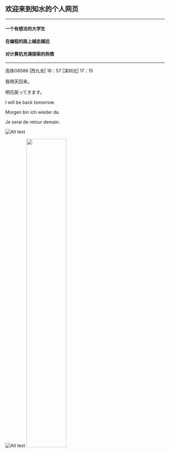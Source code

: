 ## 欢迎来到知水的个人网页

***

#### 一个有想法的大学生

#### 在编程的路上越走越远

#### 对计算机充满探索的热情

***

高铁G6586 |西九龙| 16：57 |深圳北| 17：15 

我明天回来。

明日戻ってきます。

I will be back tomorrow.

Morgen bin ich wieder da.

Je serai de retour demain.




![Alt text]( https://octodex.github.com/images/spidertocat.png "spidertocat") 


<!-- <img width = '400' height ='400' src = https://octodex.github.com/images/spidertocat.png></div> -->

<!--<img src="https://octodex.github.com/images/spidertocat.png" width="50%" height="50%"> -->

![Alt text](https://stumail-my.sharepoint.cn/:i:/g/personal/18jwliu2_stu_edu_cn/EX2UvAYgV_tArrjqUvMWr9UBFpCJdm1bgsbWdSCFrkWMqg?e=JxX6db "train") 
<img src="https://stumail-my.sharepoint.cn/:i:/g/personal/18jwliu2_stu_edu_cn/EX2UvAYgV_tArrjqUvMWr9UBFpCJdm1bgsbWdSCFrkWMqg?e=JxX6db" width="50%" height="50%">
